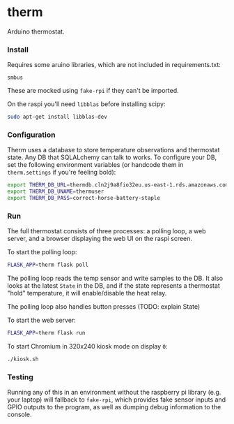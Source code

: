 # therm

Arduino thermostat.

### Install

Requires some aruino libraries, which are not included in requirements.txt:
```
smbus
```

These are mocked using `fake-rpi` if they can't be imported.

On the raspi you'll need `libblas` before installing scipy:
```bash
sudo apt-get install libblas-dev
```

### Configuration

Therm uses a database to store temperature observations and thermostat state.
Any DB that SQLALchemy can talk to works. To configure your DB, set the
following environment variables (or handcode them in `therm.settings` if you're
feeling bold):
```bash
export THERM_DB_URL=thermdb.cln2j9a8fio32eu.us-east-1.rds.amazonaws.com
export THERM_DB_UNAME=thermuser
export THERM_DB_PASS=correct-horse-battery-staple
```

### Run

The full thermostat consists of three processes: a polling loop, a web server,
and a browser displaying the web UI on the raspi screen.

To start the polling loop:
```bash
FLASK_APP=therm flask poll
```

The polling loop reads the temp sensor and write samples to the DB. It also
looks at the latest `State` in the DB, and if the state represents a thermostat
"hold" temperature, it will enable/disable the heat relay. 

The polling loop also handles button presses (TODO: explain State)

To start the web server:
```bash
FLASK_APP=therm flask run
```

To start Chromium in 320x240 kiosk mode on display `0`:
```bash
./kiosk.sh
```

### Testing

Running any of this in an environment without the raspberry pi library (e.g. your laptop)
will fallback to `fake-rpi`, which provides fake sensor inputs and GPIO outputs to
the program, as well as dumping debug information to the console.


